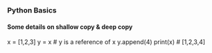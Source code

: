 ### Python Basics 

#### Some details on shallow copy & deep copy
x = [1,2,3]
y = x # y is a reference of x
y.append(4)
print(x) # [1,2,3,4]

